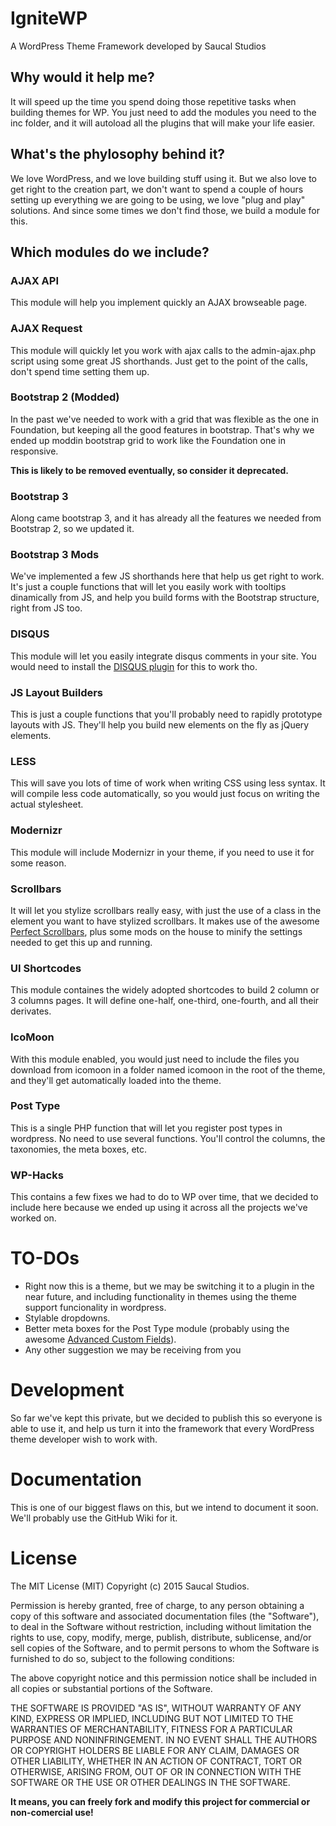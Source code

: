 IgniteWP
=========

A WordPress Theme Framework developed by Saucal Studios

Why would it help me?
----------------------

It will speed up the time you spend doing those repetitive tasks when building themes for WP. You just need to add the modules you need to the inc folder, and it will autoload all the plugins that will make your life easier.

What's the phylosophy behind it?
---------------------------------

We love WordPress, and we love building stuff using it. But we also love to get right to the creation part, we don't want to spend a couple of hours setting up everything we are going to be using, we love "plug and play" solutions. And since some times we don't find those, we build a module for this.

Which modules do we include?
-----------------------------

### AJAX API
This module will help you implement quickly an AJAX browseable page. 

### AJAX Request
This module will quickly let you work with ajax calls to the admin-ajax.php script using some great JS shorthands. Just get to the point of the calls, don't spend time setting them up.

### Bootstrap 2 (Modded)
In the past we've needed to work with a grid that was flexible as the one in Foundation, but keeping all the good features in bootstrap. That's why we ended up moddin bootstrap grid to work like the Foundation one in responsive. 

**This is likely to be removed eventually, so consider it deprecated.**

### Bootstrap 3
Along came bootstrap 3, and it has already all the features we needed from Bootstrap 2, so we updated it.

### Bootstrap 3 Mods
We've implemented a few JS shorthands here that help us get right to work. It's just a couple functions that will let you easily work with tooltips dinamically from JS, and help you build forms with the Bootstrap structure, right from JS too.

### DISQUS
This module will let you easily integrate disqus comments in your site. You would need to install the [DISQUS plugin](https://wordpress.org/plugins/disqus-comment-system/) for this to work tho.

### JS Layout Builders
This is just a couple functions that you'll probably need to rapidly prototype layouts with JS. They'll help you build new elements on the fly as jQuery elements.

### LESS
This will save you lots of time of work when writing CSS using less syntax. It will compile less code automatically, so you would just focus on writing the actual stylesheet.

### Modernizr
This module will include Modernizr in your theme, if you need to use it for some reason.

### Scrollbars
It will let you stylize scrollbars really easy, with just the use of a class in the element you want to have stylized scrollbars. It makes use of the awesome [Perfect Scrollbars](https://github.com/noraesae/perfect-scrollbar), plus some mods on the house to minify the settings needed to get this up and running.

### UI Shortcodes
This module containes the widely adopted shortcodes to build 2 column or 3 columns pages. It will define one-half, one-third, one-fourth, and all their derivates.

### IcoMoon
With this module enabled, you would just need to include the files you download from icomoon in a folder named icomoon in the root of the theme, and they'll get automatically loaded into the theme.

### Post Type
This is a single PHP function that will let you register post types in wordpress. No need to use several functions. You'll control the columns, the taxonomies, the meta boxes, etc.

### WP-Hacks
This contains a few fixes we had to do to WP over time, that we decided to include here because we ended up using it across all the projects we've worked on.

TO-DOs
======

* Right now this is a theme, but we may be switching it to a plugin in the near future, and including functionality in themes using the theme support funcionality in wordpress.
* Stylable dropdowns.
* Better meta boxes for the Post Type module (probably using the awesome [Advanced Custom Fields](https://github.com/elliotcondon/acf)).
* Any other suggestion we may be receiving from you

Development
===========

So far we've kept this private, but we decided to publish this so everyone is able to use it, and help us turn it into the framework that every WordPress theme developer wish to work with. 

Documentation
=============

This is one of our biggest flaws on this, but we intend to document it soon. We'll probably use the GitHub Wiki for it.

License
=======

The MIT License (MIT) Copyright (c) 2015 Saucal Studios.

Permission is hereby granted, free of charge, to any person obtaining a copy of this software and associated documentation files (the "Software"), to deal in the Software without restriction, including without limitation the rights to use, copy, modify, merge, publish, distribute, sublicense, and/or sell copies of the Software, and to permit persons to whom the Software is furnished to do so, subject to the following conditions:

The above copyright notice and this permission notice shall be included in all copies or substantial portions of the Software.

THE SOFTWARE IS PROVIDED "AS IS", WITHOUT WARRANTY OF ANY KIND, EXPRESS OR IMPLIED, INCLUDING BUT NOT LIMITED TO THE WARRANTIES OF MERCHANTABILITY, FITNESS FOR A PARTICULAR PURPOSE AND NONINFRINGEMENT. IN NO EVENT SHALL THE AUTHORS OR COPYRIGHT HOLDERS BE LIABLE FOR ANY CLAIM, DAMAGES OR OTHER LIABILITY, WHETHER IN AN ACTION OF CONTRACT, TORT OR OTHERWISE, ARISING FROM, OUT OF OR IN CONNECTION WITH THE SOFTWARE OR THE USE OR OTHER DEALINGS IN THE SOFTWARE.

**It means, you can freely fork and modify this project for commercial or non-comercial use!**